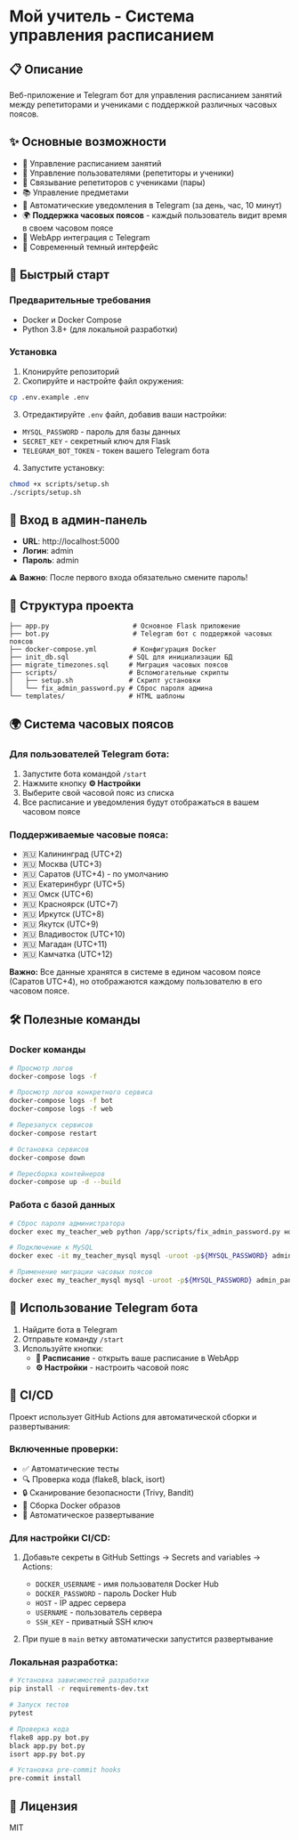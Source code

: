 # Мой учитель - Система управления расписанием

## 📋 Описание
Веб-приложение и Telegram бот для управления расписанием занятий между репетиторами и учениками с поддержкой различных часовых поясов.

## ✨ Основные возможности

- 📅 Управление расписанием занятий
- 👥 Управление пользователями (репетиторы и ученики)
- 🔗 Связывание репетиторов с учениками (пары)
- 📚 Управление предметами
- 🔔 Автоматические уведомления в Telegram (за день, час, 10 минут)
- 🌍 **Поддержка часовых поясов** - каждый пользователь видит время в своем часовом поясе
- 📱 WebApp интеграция с Telegram
- 🎨 Современный темный интерфейс

## 🚀 Быстрый старт

### Предварительные требования
- Docker и Docker Compose
- Python 3.8+ (для локальной разработки)

### Установка

1. Клонируйте репозиторий
2. Скопируйте и настройте файл окружения:
```bash
cp .env.example .env
```

3. Отредактируйте `.env` файл, добавив ваши настройки:
- `MYSQL_PASSWORD` - пароль для базы данных
- `SECRET_KEY` - секретный ключ для Flask
- `TELEGRAM_BOT_TOKEN` - токен вашего Telegram бота



4. Запустите установку:
```bash
chmod +x scripts/setup.sh
./scripts/setup.sh
```

## 🔐 Вход в админ-панель

- **URL**: http://localhost:5000
- **Логин**: admin
- **Пароль**: admin

⚠️ **Важно**: После первого входа обязательно смените пароль!

## 📁 Структура проекта

```
├── app.py                     # Основное Flask приложение
├── bot.py                     # Telegram бот с поддержкой часовых поясов
├── docker-compose.yml         # Конфигурация Docker
├── init_db.sql               # SQL для инициализации БД
├── migrate_timezones.sql     # Миграция часовых поясов
├── scripts/                  # Вспомогательные скрипты
│   ├── setup.sh              # Скрипт установки
│   └── fix_admin_password.py # Сброс пароля админа
└── templates/                # HTML шаблоны
```

## 🌍 Система часовых поясов

### Для пользователей Telegram бота:

1. Запустите бота командой `/start`
2. Нажмите кнопку **⚙️ Настройки**
3. Выберите свой часовой пояс из списка
4. Все расписание и уведомления будут отображаться в вашем часовом поясе

### Поддерживаемые часовые пояса:

- 🇷🇺 Калининград (UTC+2)
- 🇷🇺 Москва (UTC+3)
- 🇷🇺 Саратов (UTC+4) - по умолчанию
- 🇷🇺 Екатеринбург (UTC+5)
- 🇷🇺 Омск (UTC+6)
- 🇷🇺 Красноярск (UTC+7)
- 🇷🇺 Иркутск (UTC+8)
- 🇷🇺 Якутск (UTC+9)
- 🇷🇺 Владивосток (UTC+10)
- 🇷🇺 Магадан (UTC+11)
- 🇷🇺 Камчатка (UTC+12)

**Важно:** Все данные хранятся в системе в едином часовом поясе (Саратов UTC+4), но отображаются каждому пользователю в его часовом поясе.

## 🛠 Полезные команды

### Docker команды
```bash
# Просмотр логов
docker-compose logs -f

# Просмотр логов конкретного сервиса
docker-compose logs -f bot
docker-compose logs -f web

# Перезапуск сервисов
docker-compose restart

# Остановка сервисов
docker-compose down

# Пересборка контейнеров
docker-compose up -d --build
```

### Работа с базой данных
```bash
# Сброс пароля администратора
docker exec my_teacher_web python /app/scripts/fix_admin_password.py новый_пароль

# Подключение к MySQL
docker exec -it my_teacher_mysql mysql -uroot -p${MYSQL_PASSWORD} admin_panel

# Применение миграции часовых поясов
docker exec my_teacher_mysql mysql -uroot -p${MYSQL_PASSWORD} admin_panel < migrate_timezones.sql
```

## 🤖 Использование Telegram бота

1. Найдите бота в Telegram
2. Отправьте команду `/start`
3. Используйте кнопки:
   - **📅 Расписание** - открыть ваше расписание в WebApp
   - **⚙️ Настройки** - настроить часовой пояс

## 🔧 CI/CD

Проект использует GitHub Actions для автоматической сборки и развертывания:

### Включенные проверки:
- ✅ Автоматические тесты
- 🔍 Проверка кода (flake8, black, isort)
- 🔒 Сканирование безопасности (Trivy, Bandit)
- 🐳 Сборка Docker образов
- 🚀 Автоматическое развертывание

### Для настройки CI/CD:
1. Добавьте секреты в GitHub Settings → Secrets and variables → Actions:
   - `DOCKER_USERNAME` - имя пользователя Docker Hub
   - `DOCKER_PASSWORD` - пароль Docker Hub  
   - `HOST` - IP адрес сервера
   - `USERNAME` - пользователь сервера
   - `SSH_KEY` - приватный SSH ключ

2. При пуше в `main` ветку автоматически запустится развертывание

### Локальная разработка:
```bash
# Установка зависимостей разработки
pip install -r requirements-dev.txt

# Запуск тестов
pytest

# Проверка кода
flake8 app.py bot.py
black app.py bot.py
isort app.py bot.py

# Установка pre-commit hooks
pre-commit install
```

## 📝 Лицензия
MIT